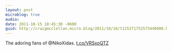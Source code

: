 ```yaml
---
layout: post
microblog: true
audio: 
date: 2011-10-15 18:45:30 -0600
guid: http://craigmcclellan.micro.blog/2011/10/16/t125371752573440000.html
---
```

The adoring fans of @NikoXidas. [t.co/VRSxoQTZ](http://t.co/VRSxoQTZ)
